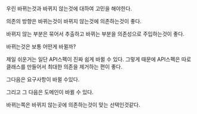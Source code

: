 # 

우린 바뀌는것과 바뀌지 않는것에 대하여 고민을 해야한다.

의존의 방향은 바뀌는것이 바뀌지 않는것에 의존하는것이 좋다.

바뀌지 않는 부분은 묶어서 추출하고 바뀌는 부분을 의존성으로 주입하는것이 좋다.

바뀌는것은 보통 어떤게 바뀔까?

제일 쉬운거는 일단 API스펙이 진짜 쉽게 바뀔 수 있다. 그렇게 때문에 API스펙은 따로 클래스를 만들어서 최대한 의존을 제거하는 편이 좋다.

그다음은 요구사항이 바뀔 수있다. 

그리고 그 다음은 도메인이 바뀔 수 있다.

바뀌는쪽은 바뀌지 않는곳에 의존하는것이 맞는 선택인것같다.
